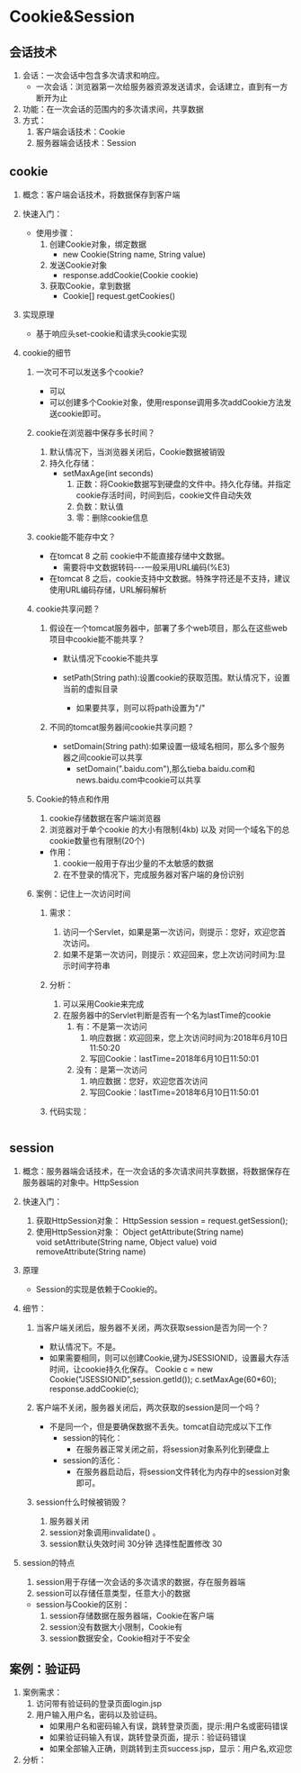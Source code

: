 # Cookie&Session

## 会话技术

1. 会话：一次会话中包含多次请求和响应。
    * 一次会话：浏览器第一次给服务器资源发送请求，会话建立，直到有一方断开为止
2. 功能：在一次会话的范围内的多次请求间，共享数据
3. 方式：
    1. 客户端会话技术：Cookie
    2. 服务器端会话技术：Session

## cookie

1. 概念：客户端会话技术，将数据保存到客户端

2. 快速入门：
    * 使用步骤：
        1. 创建Cookie对象，绑定数据
            * new Cookie(String name, String value) 
        2. 发送Cookie对象
            * response.addCookie(Cookie cookie) 
        3. 获取Cookie，拿到数据
            * Cookie[]  request.getCookies()  


3. 实现原理
    * 基于响应头set-cookie和请求头cookie实现

4. cookie的细节
    1. 一次可不可以发送多个cookie?
        * 可以
        * 可以创建多个Cookie对象，使用response调用多次addCookie方法发送cookie即可。
        
    2. cookie在浏览器中保存多长时间？
        1. 默认情况下，当浏览器关闭后，Cookie数据被销毁
        2. 持久化存储：
            * setMaxAge(int seconds)
                1. 正数：将Cookie数据写到硬盘的文件中。持久化存储。并指定cookie存活时间，时间到后，cookie文件自动失效
                2. 负数：默认值
                3. 零：删除cookie信息
        
    3. cookie能不能存中文？
        * 在tomcat 8 之前 cookie中不能直接存储中文数据。
            * 需要将中文数据转码---一般采用URL编码(%E3)
        * 在tomcat 8 之后，cookie支持中文数据。特殊字符还是不支持，建议使用URL编码存储，URL解码解析
        
    4. cookie共享问题？
        1. 假设在一个tomcat服务器中，部署了多个web项目，那么在这些web项目中cookie能不能共享？
            * 默认情况下cookie不能共享

            * setPath(String path):设置cookie的获取范围。默认情况下，设置当前的虚拟目录
                * 如果要共享，则可以将path设置为"/"
    
        
        2. 不同的tomcat服务器间cookie共享问题？
            * setDomain(String path):如果设置一级域名相同，那么多个服务器之间cookie可以共享
                * setDomain(".baidu.com"),那么tieba.baidu.com和news.baidu.com中cookie可以共享
        
    5. Cookie的特点和作用
    
        1. cookie存储数据在客户端浏览器
        2. 浏览器对于单个cookie 的大小有限制(4kb) 以及 对同一个域名下的总cookie数量也有限制(20个)
    
        * 作用：
            1. cookie一般用于存出少量的不太敏感的数据
            2. 在不登录的情况下，完成服务器对客户端的身份识别
    
    6. 案例：记住上一次访问时间
        1. 需求：
            1. 访问一个Servlet，如果是第一次访问，则提示：您好，欢迎您首次访问。
            2. 如果不是第一次访问，则提示：欢迎回来，您上次访问时间为:显示时间字符串
    
        2. 分析：
            1. 可以采用Cookie来完成
            2. 在服务器中的Servlet判断是否有一个名为lastTime的cookie
                1. 有：不是第一次访问
                    1. 响应数据：欢迎回来，您上次访问时间为:2018年6月10日11:50:20
                    2. 写回Cookie：lastTime=2018年6月10日11:50:01
                2. 没有：是第一次访问
                    1. 响应数据：您好，欢迎您首次访问
                    2. 写回Cookie：lastTime=2018年6月10日11:50:01
            
        3. 代码实现：
        
            ```java
            
            
            ```

## session

1. 概念：服务器端会话技术，在一次会话的多次请求间共享数据，将数据保存在服务器端的对象中。HttpSession

2. 快速入门：
    1. 获取HttpSession对象：
        HttpSession session = request.getSession();
    2. 使用HttpSession对象：
        Object getAttribute(String name)  
        void setAttribute(String name, Object value)
        void removeAttribute(String name)  
    
3. 原理
    * Session的实现是依赖于Cookie的。
    
4. 细节：

    1. 当客户端关闭后，服务器不关闭，两次获取session是否为同一个？
        * 默认情况下。不是。
        * 如果需要相同，则可以创建Cookie,键为JSESSIONID，设置最大存活时间，让cookie持久化保存。
             Cookie c = new Cookie("JSESSIONID",session.getId());
             c.setMaxAge(60*60);
             response.addCookie(c);

    2. 客户端不关闭，服务器关闭后，两次获取的session是同一个吗？
        * 不是同一个，但是要确保数据不丢失。tomcat自动完成以下工作
            * session的钝化：
                * 在服务器正常关闭之前，将session对象系列化到硬盘上
            * session的活化：
                * 在服务器启动后，将session文件转化为内存中的session对象即可。
        
    3. session什么时候被销毁？
        1. 服务器关闭
        2. session对象调用invalidate() 。
        3. session默认失效时间 30分钟
            选择性配置修改	
            <session-config>
                <session-timeout>30</session-timeout>
            </session-config>

5. session的特点
    1. session用于存储一次会话的多次请求的数据，存在服务器端
    2. session可以存储任意类型，任意大小的数据

    * session与Cookie的区别：
        1. session存储数据在服务器端，Cookie在客户端
        2. session没有数据大小限制，Cookie有
        3. session数据安全，Cookie相对于不安全

## 案例：验证码

1. 案例需求：
    1. 访问带有验证码的登录页面login.jsp
    2. 用户输入用户名，密码以及验证码。
        * 如果用户名和密码输入有误，跳转登录页面，提示:用户名或密码错误
        * 如果验证码输入有误，跳转登录页面，提示：验证码错误
        * 如果全部输入正确，则跳转到主页success.jsp，显示：用户名,欢迎您
2. 分析：
